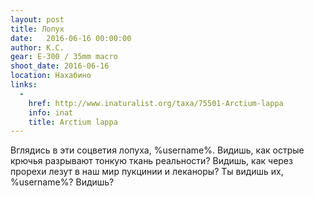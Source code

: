 ```yaml
---
layout: post
title: Лопух
date:   2016-06-16 00:00:00
author: К.С.
gear: E-300 / 35mm macro
shoot_date: 2016-06-16
location: Нахабино
links:
  -
    href: http://www.inaturalist.org/taxa/75501-Arctium-lappa
    info: inat
    title: Arctium lappa
---
```


Вглядись в эти соцветия лопуха, %username%. Видишь, как острые крючья разрывают тонкую ткань реальности? Видишь, как через прорехи лезут в наш мир пукцинии и леканоры? Ты видишь их, %username%? Видишь?
